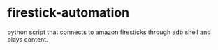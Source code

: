 # firestick-automation
python script that connects to amazon firesticks through adb shell and plays content.

